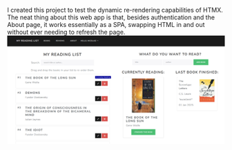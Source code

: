 I created this project to test the dynamic re-rendering capabilities of HTMX. The neat thing about this web app is that, besides authentication and the About page, it works essentially as a SPA, swapping HTML in and out without ever needing to refresh the page.
<br>
![alt text](media/MRL%20SS1.png)
